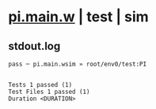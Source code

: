 # [pi.main.w](../../../../../../examples/tests/sdk_tests/math/pi.main.w) | test | sim

## stdout.log
```log
pass ─ pi.main.wsim » root/env0/test:PI
 
 
Tests 1 passed (1)
Test Files 1 passed (1)
Duration <DURATION>
```


